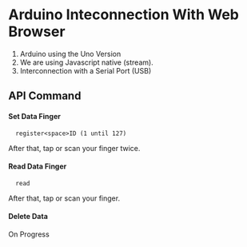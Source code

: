 
# Arduino Inteconnection With Web Browser

1. Arduino using the Uno Version
2. We are using Javascript native (stream).
3. Interconnection with a Serial Port (USB)


## API Command

#### Set Data Finger

```http
  register<space>ID (1 until 127)
```
After that, tap or scan your finger twice.

#### Read Data Finger

```http
  read
```
After that, tap or scan your finger.


#### Delete Data
On Progress

